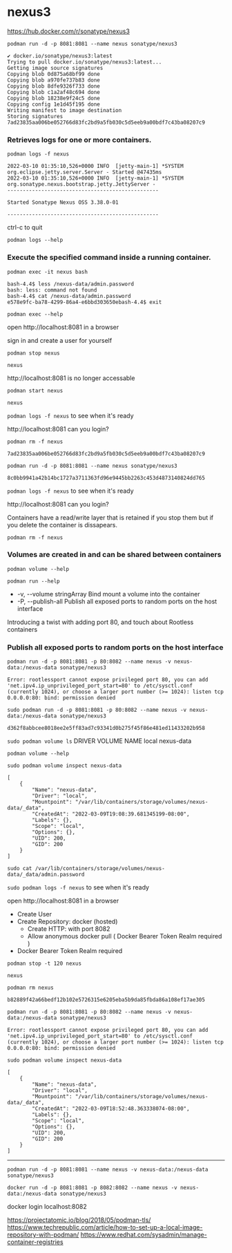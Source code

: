 # nexus3

https://hub.docker.com/r/sonatype/nexus3

`podman run -d -p 8081:8081 --name nexus sonatype/nexus3`
```
✔ docker.io/sonatype/nexus3:latest
Trying to pull docker.io/sonatype/nexus3:latest...
Getting image source signatures
Copying blob 0d875a68bf99 done  
Copying blob a970fe737b83 done  
Copying blob 8dfe9326f733 done  
Copying blob c1a2af48c694 done  
Copying blob 18238e9f24c5 done  
Copying config 1e1d45f195 done  
Writing manifest to image destination
Storing signatures
7ad23835aa006be052766d83fc2bd9a5fb030c5d5eeb9a00bdf7c43ba08207c9
```
### Retrieves logs for one or more containers.
`podman logs -f nexus`
```
2022-03-10 01:35:10,526+0000 INFO  [jetty-main-1] *SYSTEM org.eclipse.jetty.server.Server - Started @47435ms
2022-03-10 01:35:10,526+0000 INFO  [jetty-main-1] *SYSTEM org.sonatype.nexus.bootstrap.jetty.JettyServer - 
-------------------------------------------------

Started Sonatype Nexus OSS 3.38.0-01

-------------------------------------------------
```
ctrl-c to quit

`podman logs --help`
### Execute the specified command inside a running container.
`podman exec -it nexus bash`
```
bash-4.4$ less /nexus-data/admin.password 
bash: less: command not found
bash-4.4$ cat /nexus-data/admin.password 
e578e9fc-ba78-4299-86a4-e6bbd303650ebash-4.4$ exit
```
`podman exec --help`

open http://localhost:8081 in a browser

sign in and create a user for yourself

`podman stop nexus`
```
nexus
```
http://localhost:8081 is no longer accessable

`podman start nexus`
```
nexus
```

`podman logs -f nexus` to see when it's ready

http://localhost:8081 can you login?

`podman rm -f nexus`
```
7ad23835aa006be052766d83fc2bd9a5fb030c5d5eeb9a00bdf7c43ba08207c9
```

`podman run -d -p 8081:8081 --name nexus sonatype/nexus3`
```
8c0bb9941a42b14bc1727a3711363fd96e9445bb2263c453d4873140824dd765
```
`podman logs -f nexus` to see when it's ready

http://localhost:8081 can you login?

Containers have a read/write layer that is retained if you stop them but if you delete the container is dissapears.

`podman rm -f nexus`

### Volumes are created in and can be shared between containers
`podman volume --help`

`podman run --help`
-  -v, --volume stringArray     Bind mount a volume into the container
-  -P, --publish-all            Publish all exposed ports to random ports on the host interface


Introducing a twist with adding port 80, and touch about Rootless containers 

### Publish all exposed ports to random ports on the host interface
`podman run -d -p 8081:8081 -p 80:8082 --name nexus -v nexus-data:/nexus-data sonatype/nexus3`
```
Error: rootlessport cannot expose privileged port 80, you can add 'net.ipv4.ip_unprivileged_port_start=80' to /etc/sysctl.conf (currently 1024), or choose a larger port number (>= 1024): listen tcp 0.0.0.0:80: bind: permission denied
```
`sudo podman run -d -p 8081:8081 -p 80:8082 --name nexus -v nexus-data:/nexus-data sonatype/nexus3`
```
d362f8abbcee8018ee2e5ff83ad7c93341d0b275f45f86e481ed11433202b958
```

`sudo podman volume ls`
DRIVER      VOLUME NAME
local       nexus-data

`podman volume --help`

`sudo podman volume inspect nexus-data`
```
[
    {
        "Name": "nexus-data",
        "Driver": "local",
        "Mountpoint": "/var/lib/containers/storage/volumes/nexus-data/_data",
        "CreatedAt": "2022-03-09T19:08:39.681345199-08:00",
        "Labels": {},
        "Scope": "local",
        "Options": {},
        "UID": 200,
        "GID": 200
    }
]
```
`sudo cat /var/lib/containers/storage/volumes/nexus-data/_data/admin.password`

`sudo podman logs -f nexus` to see when it's ready

open http://localhost:8081 in a browser

- Create User
- Create Repository: docker (hosted)
  - Create HTTP: with port 8082
  - Allow anonymous docker pull ( Docker Bearer Token Realm required )
- Docker Bearer Token Realm required




`podman stop -t 120 nexus`
```
nexus
```
`podman rm nexus`
```
b82889f42a66bedf12b102e5726315e6205eba5b9da85fbda86a108ef17ae305
```


`podman run -d -p 8081:8081 -p 80:8082 --name nexus -v nexus-data:/nexus-data sonatype/nexus3`
```
Error: rootlessport cannot expose privileged port 80, you can add 'net.ipv4.ip_unprivileged_port_start=80' to /etc/sysctl.conf (currently 1024), or choose a larger port number (>= 1024): listen tcp 0.0.0.0:80: bind: permission denied
```


`sudo podman volume inspect nexus-data`
```
[
    {
        "Name": "nexus-data",
        "Driver": "local",
        "Mountpoint": "/var/lib/containers/storage/volumes/nexus-data/_data",
        "CreatedAt": "2022-03-09T18:52:48.363338074-08:00",
        "Labels": {},
        "Scope": "local",
        "Options": {},
        "UID": 200,
        "GID": 200
    }
]
```






_____________________________________________________

`podman run -d -p 8081:8081 --name nexus -v nexus-data:/nexus-data sonatype/nexus3`


`docker run -d -p 8081:8081 -p 8082:8082 --name nexus -v nexus-data:/nexus-data sonatype/nexus3`

docker login localhost:8082


https://projectatomic.io/blog/2018/05/podman-tls/
https://www.techrepublic.com/article/how-to-set-up-a-local-image-repository-with-podman/
https://www.redhat.com/sysadmin/manage-container-registries
